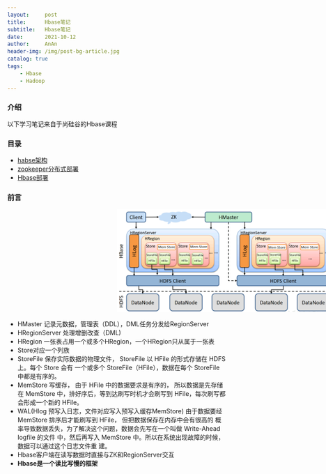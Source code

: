 ```yaml
---
layout:     post
title:      Hbase笔记
subtitle:   Hbase笔记
date:       2021-10-12
author:     AnAn
header-img: /img/post-bg-article.jpg
catalog: true
tags:
    - Hbase
    - Hadoop
---
```


### 介绍
以下学习笔记来自于尚硅谷的Hbase课程

### 目录
- [habse架构](#habse架构)
- [zookeeper分布式部署](#zookeeper分布式部署)
- [Hbase部署](#Hbase部署)


<a name="habse架构"></a>
### 前言
<a style="position:relative;left: 50%;">![hbase架构](/img/post/hbase-note/2021-10-12_15-13.png)</a>
- HMaster 记录元数据，管理表（DDL），DML任务分发给RegionServer
- HRegionServer 处理增删改查（DML)
- HRegion 一张表占用一个或多个HRegion，一个HRegion只从属于一张表
- Store对应一个列族
- StoreFile
    保存实际数据的物理文件， StoreFile 以 HFile 的形式存储在 HDFS 上。每个 Store 会有
    一个或多个 StoreFile（HFile），数据在每个 StoreFile 中都是有序的。
- MemStore
    写缓存， 由于 HFile 中的数据要求是有序的， 所以数据是先存储在 MemStore 中，排好序后，等到达刷写时机才会刷写到 HFile，每次刷写都会形成一个新的 HFile。
- WAL(Hlog 预写入日志，文件对应写入预写入缓存MemStore)
    由于数据要经 MemStore 排序后才能刷写到 HFile， 但把数据保存在内存中会有很高的
    概率导致数据丢失，为了解决这个问题，数据会先写在一个叫做 Write-Ahead logfile 的文件
    中，然后再写入 MemStore 中。所以在系统出现故障的时候，数据可以通过这个日志文件重
    建。
- Hbase客户端在读写数据时直接与ZK和RegionServer交互
- **Hbase是一个读比写慢的框架**






